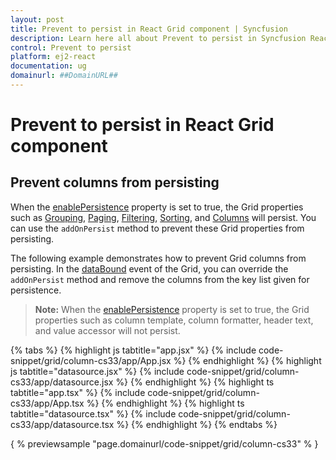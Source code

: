 ```yaml
---
layout: post
title: Prevent to persist in React Grid component | Syncfusion
description: Learn here all about Prevent to persist in Syncfusion React Grid component of Syncfusion Essential JS 2 and more.
control: Prevent to persist 
platform: ej2-react
documentation: ug
domainurl: ##DomainURL##
---
```


# Prevent to persist in React Grid component

## Prevent columns from persisting

When the [enablePersistence](https://ej2.syncfusion.com/angular/documentation/api/grid/#enablepersistence) property is set to true, the Grid properties such as [Grouping](https://ej2.syncfusion.com/angular/documentation/api/grid/groupSettingsModel/), [Paging](https://ej2.syncfusion.com/angular/documentation/api/grid/pageSettingsModel/), [Filtering](https://ej2.syncfusion.com/angular/documentation/api/grid/pageSettingsModel/), [Sorting](https://ej2.syncfusion.com/angular/documentation/api/grid/sortSettingsModel/), and [Columns](https://ej2.syncfusion.com/angular/documentation/api/grid/columnModel/) will persist. You can use the `addOnPersist` method to prevent these Grid properties from persisting.

The following example demonstrates how to prevent Grid columns from persisting. In the [dataBound](https://ej2.syncfusion.com/angular/documentation/api/grid/#databound) event of the Grid, you can override the `addOnPersist` method and remove the columns from the key list given for persistence.

>**Note:** When the [enablePersistence](https://ej2.syncfusion.com/angular/documentation/api/grid/#enablepersistence) property is set to true, the Grid properties such as column template, column formatter, header text, and value accessor will not persist.

{% tabs %}
{% highlight js tabtitle="app.jsx" %}
{% include code-snippet/grid/column-cs33/app/App.jsx %}
{% endhighlight %}
{% highlight js tabtitle="datasource.jsx" %}
{% include code-snippet/grid/column-cs33/app/datasource.jsx %}
{% endhighlight %}
{% highlight ts tabtitle="app.tsx" %}
{% include code-snippet/grid/column-cs33/app/App.tsx %}
{% endhighlight %}
{% highlight ts tabtitle="datasource.tsx" %}
{% include code-snippet/grid/column-cs33/app/datasource.tsx %}
{% endhighlight %}
{% endtabs %}

{ % previewsample "page.domainurl/code-snippet/grid/column-cs33" % }